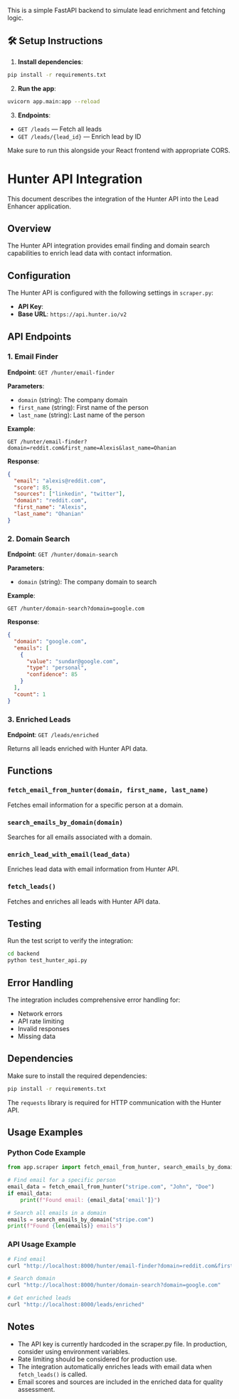 
This is a simple FastAPI backend to simulate lead enrichment and fetching logic.

## 🛠️ Setup Instructions

1. **Install dependencies**:
```bash
pip install -r requirements.txt
```

2. **Run the app**:
```bash
uvicorn app.main:app --reload
```

3. **Endpoints**:
- `GET /leads` — Fetch all leads
- `GET /leads/{lead_id}` — Enrich lead by ID

Make sure to run this alongside your React frontend with appropriate CORS.


# Hunter API Integration

This document describes the integration of the Hunter API into the Lead Enhancer application.

## Overview

The Hunter API integration provides email finding and domain search capabilities to enrich lead data with contact information.

## Configuration

The Hunter API is configured with the following settings in `scraper.py`:

- **API Key**: 
- **Base URL**: `https://api.hunter.io/v2`

## API Endpoints

### 1. Email Finder
**Endpoint**: `GET /hunter/email-finder`

**Parameters**:
- `domain` (string): The company domain
- `first_name` (string): First name of the person
- `last_name` (string): Last name of the person

**Example**:
```
GET /hunter/email-finder?domain=reddit.com&first_name=Alexis&last_name=Ohanian
```

**Response**:
```json
{
  "email": "alexis@reddit.com",
  "score": 85,
  "sources": ["linkedin", "twitter"],
  "domain": "reddit.com",
  "first_name": "Alexis",
  "last_name": "Ohanian"
}
```

### 2. Domain Search
**Endpoint**: `GET /hunter/domain-search`

**Parameters**:
- `domain` (string): The company domain to search

**Example**:
```
GET /hunter/domain-search?domain=google.com
```

**Response**:
```json
{
  "domain": "google.com",
  "emails": [
    {
      "value": "sundar@google.com",
      "type": "personal",
      "confidence": 85
    }
  ],
  "count": 1
}
```

### 3. Enriched Leads
**Endpoint**: `GET /leads/enriched`

Returns all leads enriched with Hunter API data.

## Functions

### `fetch_email_from_hunter(domain, first_name, last_name)`
Fetches email information for a specific person at a domain.

### `search_emails_by_domain(domain)`
Searches for all emails associated with a domain.

### `enrich_lead_with_email(lead_data)`
Enriches lead data with email information from Hunter API.

### `fetch_leads()`
Fetches and enriches all leads with Hunter API data.

## Testing

Run the test script to verify the integration:

```bash
cd backend
python test_hunter_api.py
```

## Error Handling

The integration includes comprehensive error handling for:
- Network errors
- API rate limiting
- Invalid responses
- Missing data

## Dependencies

Make sure to install the required dependencies:

```bash
pip install -r requirements.txt
```

The `requests` library is required for HTTP communication with the Hunter API.

## Usage Examples

### Python Code Example

```python
from app.scraper import fetch_email_from_hunter, search_emails_by_domain

# Find email for a specific person
email_data = fetch_email_from_hunter("stripe.com", "John", "Doe")
if email_data:
    print(f"Found email: {email_data['email']}")

# Search all emails in a domain
emails = search_emails_by_domain("stripe.com")
print(f"Found {len(emails)} emails")
```

### API Usage Example

```bash
# Find email
curl "http://localhost:8000/hunter/email-finder?domain=reddit.com&first_name=Alexis&last_name=Ohanian"

# Search domain
curl "http://localhost:8000/hunter/domain-search?domain=google.com"

# Get enriched leads
curl "http://localhost:8000/leads/enriched"
```

## Notes

- The API key is currently hardcoded in the scraper.py file. In production, consider using environment variables.
- Rate limiting should be considered for production use.
- The integration automatically enriches leads with email data when `fetch_leads()` is called.
- Email scores and sources are included in the enriched data for quality assessment. 